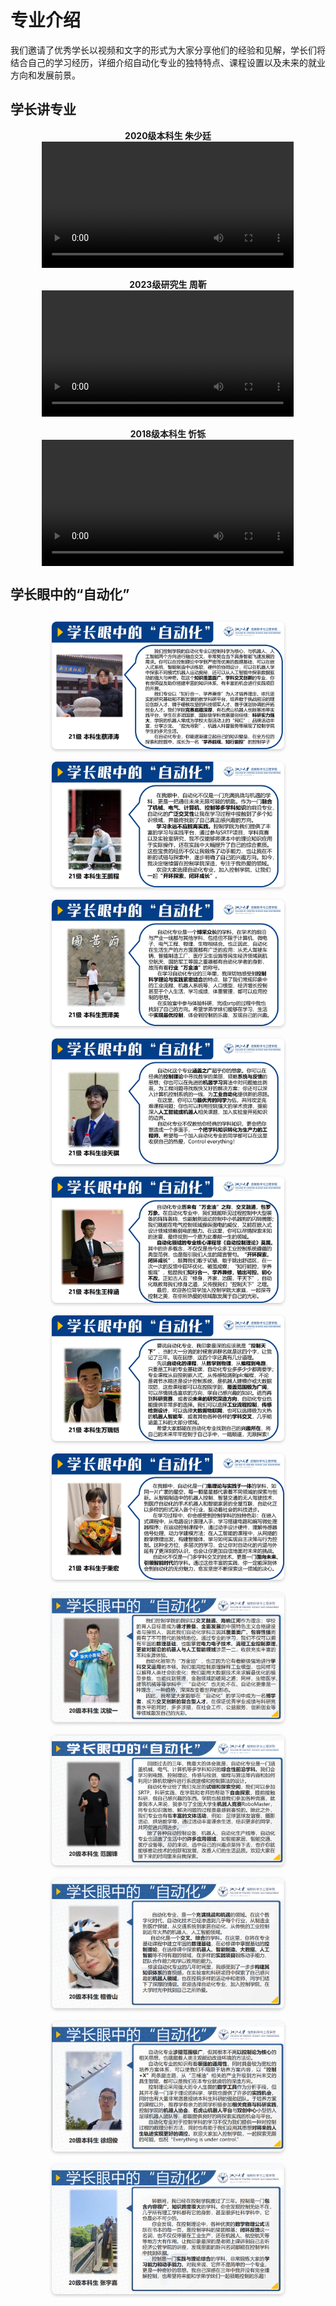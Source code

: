 # 专业介绍

我们邀请了优秀学长以视频和文字的形式为大家分享他们的经验和见解，学长们将结合自己的学习经历，详细介绍自动化专业的独特特点、课程设置以及未来的就业方向和发展前景。

## 学长讲专业



<div style="text-align: center;">
    <div style="font-size: 1em; font-weight: bold;">2020级本科生 朱少廷</div>
    <video style="width: 80%; height: auto; display: block; margin: auto;" controls loop>
        <source src="video/2023zst.mp4" type="video/mp4">
        您的浏览器不支持该视频播放，请升级您的浏览器。
    </video>
    <br>
    <div style="font-size: 1em; font-weight: bold;">2023级研究生 周靳</div>
    <video style="width: 80%; height: auto; display: block; margin: auto;" controls loop>
        <source src="video/2023zj.mp4" type="video/mp4">
        您的浏览器不支持该视频播放，请升级您的浏览器。
    </video>
    <br>
    <div style="font-size: 1em; font-weight: bold;">2018级本科生 忻铄</div>
    <video style="width: 80%; height: auto; display: block; margin: auto;" controls loop>
        <source src="video/2023xs.mp4" type="video/mp4">
        您的浏览器不支持该视频播放，请升级您的浏览器。
    </video>
</div>

## 学长眼中的“自动化”
<div class="image-gallery">
    <img src="img/2024czt.jpg" alt="Image 1">
    <img src="img/2024wpc.jpg" alt="Image 2">
    <img src="img/2024jzm.jpg" alt="Image 3">
    <img src="img/2024xtq.jpg" alt="Image 4">
    <img src="img/2024wzh.jpg" alt="Image 5">
    <img src="img/2024wrk.jpg" alt="Image 6">
    <img src="img/2024ybh.jpg" alt="Image 7">
    <img src="img/2023sjy.png" alt="Image 8">
    <img src="img/2023fgf.png" alt="Image 9">
    <img src="img/2023txs.png" alt="Image 10">
    <img src="img/2023xsj.png" alt="Image 11">
    <img src="img/2023zyj.png" alt="Image 12">
</div>

<style>
    .image-gallery {
        display: flex;
        flex-direction: column; 
        align-items: center;
        margin: 20px;
    }

    .image-gallery img {
        max-width: 80%; 
        margin: 10px 0; 
        border-radius: 8px;
        box-shadow: 0 2px 5px rgba(0, 0, 0, 0.2);
    }
</style>

<!-- <div class="carousel">
    <div class="carousel-images" id="carouselImages">
        <img src="img/2024czt.jpg" alt="Image 1">
        <img src="img/2024wpc.jpg" alt="Image 2">
        <img src="img/2024jzm.jpg" alt="Image 3">
        <img src="img/2024xtq.jpg" alt="Image 4">
        <img src="img/2024wzh.jpg" alt="Image 5">
        <img src="img/2024wrk.jpg" alt="Image 6">
        <img src="img/2024ybh.jpg" alt="Image 7">
        <img src="img/2023sjy.png" alt="Image 8">
        <img src="img/2023fgf.png" alt="Image 9">
        <img src="img/2023txs.png" alt="Image 10">
        <img src="img/2023xsj.png" alt="Image 11">
        <img src="img/2023zyj.png" alt="Image 12">
    </div>
    <div class="carousel-buttons">
        <button class="button" onclick="prevSlide()">❮</button>
        <button class="button" onclick="nextSlide()">❯</button>
    </div>
</div>


<script>
    let currentIndex = 0;

    const images = document.querySelectorAll('#carouselImages img');
    const totalSlides = images.length;

    // 动态设置每张图片的宽度
    const setImageWidth = () => {
        const carouselImages = document.getElementById('carouselImages');
        const widthPercentage = 100 / totalSlides; // 计算每张图片的宽度百分比
        images.forEach(img => {
            img.style.width = `${widthPercentage}%`;
        });
        carouselImages.style.width = `${totalSlides * 100}%`; // 设置整体宽度
    };

    const showSlide = index => {
        const slides = document.querySelector('.carousel-images');

        if (index >= totalSlides) {
            currentIndex = 0;
        } else if (index < 0) {
            currentIndex = totalSlides - 1;
        } else {
            currentIndex = index;
        }

        slides.style.transform = `translateX(-${currentIndex * (100 / totalSlides)}%)`;
    };

    const nextSlide = () => {
        showSlide(currentIndex + 1);
    };

    const prevSlide = () => {
        showSlide(currentIndex - 1);
    };

    // 每3秒切换一次图片
    setInterval(nextSlide, 3000); 
    setImageWidth(); // 初始化设置图片宽度
</script> -->